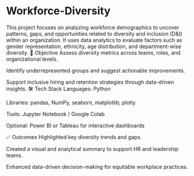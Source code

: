 # Workforce-Diversity
This project focuses on analyzing workforce demographics to uncover patterns, gaps, and opportunities related to diversity and inclusion (D&amp;I) within an organization. It uses data analytics to evaluate factors such as gender representation, ethnicity, age distribution, and department-wise diversity.
🎯 Objective
Assess diversity metrics across teams, roles, and organizational levels.

Identify underrepresented groups and suggest actionable improvements.

Support inclusive hiring and retention strategies through data-driven insights.
🛠 Tech Stack
Languages: Python

Libraries: pandas, NumPy, seaborn, matplotlib, plotly

Tools: Jupyter Notebook / Google Colab

Optional: Power BI or Tableau for interactive dashboards

✅ Outcomes
Highlighted key diversity trends and gaps.

Created a visual and analytical summary to support HR and leadership teams.

Enhanced data-driven decision-making for equitable workplace practices.
